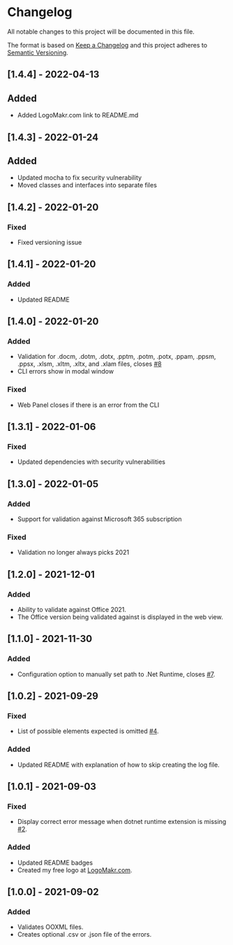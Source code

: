 # Changelog

All notable changes to this project will be documented in this file.

The format is based on [Keep a Changelog](http://keepachangelog.com/en/1.0.0/)
and this project adheres to [Semantic Versioning](http://semver.org/spec/v2.0.0.html).

## [1.4.4] - 2022-04-13

## Added
- Added LogoMakr.com link to README.md

## [1.4.3] - 2022-01-24

## Added
- Updated mocha to fix security vulnerability
- Moved classes and interfaces into separate files

## [1.4.2] - 2022-01-20

### Fixed
- Fixed versioning issue

## [1.4.1] - 2022-01-20

### Added
- Updated README

## [1.4.0] - 2022-01-20

### Added
- Validation for .docm, .dotm, .dotx, .pptm, .potm, .potx, .ppam, .ppsm, .ppsx, .xlsm, .xltm, .xltx, and .xlam files, closes [#8](https://github.com/mikeebowen/ooxml-validator-vscode/issues/8)
- CLI errors show in modal window

### Fixed
- Web Panel closes if there is an error from the CLI

## [1.3.1] - 2022-01-06

### Fixed
- Updated dependencies with security vulnerabilities

## [1.3.0] - 2022-01-05

### Added
- Support for validation against Microsoft 365 subscription

### Fixed
- Validation no longer always picks 2021

## [1.2.0] - 2021-12-01

### Added

- Ability to validate against Office 2021.
- The Office version being validated against is displayed in the web view.

## [1.1.0] - 2021-11-30

### Added

- Configuration option to manually set path to .Net Runtime, closes [#7](https://github.com/mikeebowen/ooxml-validator-vscode/issues/7).

## [1.0.2] - 2021-09-29

### Fixed

- List of possible elements expected is omitted [#4](https://github.com/mikeebowen/ooxml-validator-vscode/issues/4).

### Added

- Updated README with explanation of how to skip creating the log file.

## [1.0.1] - 2021-09-03

### Fixed

- Display correct error message when dotnet runtime extension is missing [#2](https://github.com/mikeebowen/ooxml-validator-vscode/issues/2).

### Added

- Updated README badges
- Created my free logo at [LogoMakr.com](https://logomakr.com/).

## [1.0.0] - 2021-09-02

### Added

- Validates OOXML files.
- Creates optional .csv or .json file of the errors.
